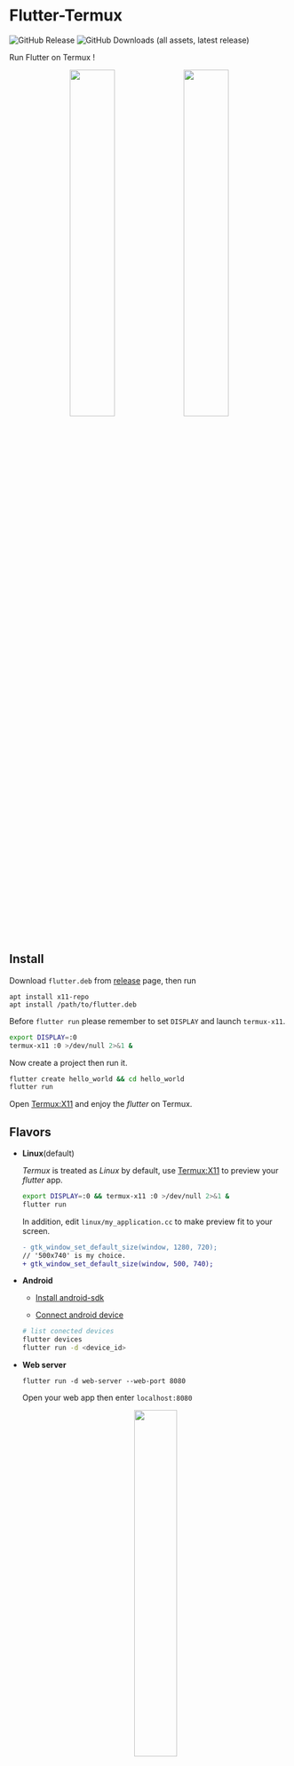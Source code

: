 # Flutter-Termux 
![GitHub Release](https://img.shields.io/github/v/release/mumumusuc/termux-flutter)
![GitHub Downloads (all assets, latest release)](https://img.shields.io/github/downloads/mumumusuc/termux-flutter/latest/total)

Run Flutter on Termux !

<p align="middle" float="left">
    <img src="https://raw.githubusercontent.com/mumumusuc/Flutter-Termux/main/image/screenshot.jpg" width="40%"/>
    <img src="https://raw.githubusercontent.com/mumumusuc/termux-flutter-impeller-demo/main/preview.webp" width="40%"/>
</p>

## Install 

Download `flutter.deb` from [release](https://github.com/mumumusuc/termux-flutter/releases) page, then run 
```
apt install x11-repo
apt install /path/to/flutter.deb
```

Before `flutter run` please remember to set `DISPLAY` and launch `termux-x11`.
```bash
export DISPLAY=:0
termux-x11 :0 >/dev/null 2>&1 &
```

Now create a project then run it. 
```bash
flutter create hello_world && cd hello_world
flutter run
```

Open [Termux:X11](https://github.com/termux/termux-x11/releases) and enjoy the *flutter* on Termux.

## Flavors 

+ **Linux**(default)
  
  *Termux* is treated as *Linux* by default, use [Termux:X11](https://github.com/termux/termux-x11/releases) to preview your *flutter* app.

  ```bash
  export DISPLAY=:0 && termux-x11 :0 >/dev/null 2>&1 &
  flutter run
  ```

  In addition, edit `linux/my_application.cc` to make preview fit to your screen.

  ```diff
  - gtk_window_set_default_size(window, 1280, 720);
  // '500x740' is my choice.
  + gtk_window_set_default_size(window, 500, 740);
  ```

+ **Android**
  
  - [Install android-sdk](https://github.com/mumumusuc/termux-android-sdk/releases)

  - [Connect android device](https://github.com/bdloser404/Fluttermux?tab=readme-ov-file#how-to-connect-adb-devices)

  ```bash
  # list conected devices
  flutter devices
  flutter run -d <device_id>
  ```

+ **Web server**
  
  ```
  flutter run -d web-server --web-port 8080
  ```
  Open your web app then enter `localhost:8080`

  <p align="middle"><img src="https://raw.githubusercontent.com/mumumusuc/Flutter-Termux/main/image/web-server.jpg" width="40%"/></p>

## Note

- `impeller3d` is enabled but it doesn't work with `gtk3` currently. You can build a `glfw` application using `libflutter_engine.so` like this [demo](https://github.com/mumumusuc/termux-flutter-impeller-demo)

- [How to build flutter engine on Termux](https://github.com/mumumusuc/termux-flutter/wiki/How-to-build-flutter-engine-on-Termux)

